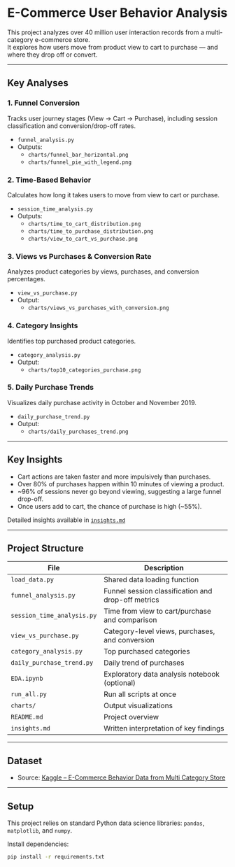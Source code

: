# E-Commerce User Behavior Analysis

This project analyzes over 40 million user interaction records from a multi-category e-commerce store.  
It explores how users move from product view to cart to purchase — and where they drop off or convert.

---

## Key Analyses

### 1. Funnel Conversion
Tracks user journey stages (View → Cart → Purchase), including session classification and conversion/drop-off rates.

- `funnel_analysis.py`
- Outputs:
  - `charts/funnel_bar_horizontal.png`
  - `charts/funnel_pie_with_legend.png`

### 2. Time-Based Behavior
Calculates how long it takes users to move from view to cart or purchase.

- `session_time_analysis.py`
- Outputs:
  - `charts/time_to_cart_distribution.png`
  - `charts/time_to_purchase_distribution.png`
  - `charts/view_to_cart_vs_purchase.png`

### 3. Views vs Purchases & Conversion Rate
Analyzes product categories by views, purchases, and conversion percentages.

- `view_vs_purchase.py`
- Output:
  - `charts/views_vs_purchases_with_conversion.png`

### 4. Category Insights
Identifies top purchased product categories.

- `category_analysis.py`
- Output:
  - `charts/top10_categories_purchase.png`

### 5. Daily Purchase Trends
Visualizes daily purchase activity in October and November 2019.

- `daily_purchase_trend.py`
- Output:
  - `charts/daily_purchases_trend.png`

---

## Key Insights

- Cart actions are taken faster and more impulsively than purchases.
- Over 80% of purchases happen within 10 minutes of viewing a product.
- ~96% of sessions never go beyond viewing, suggesting a large funnel drop-off.
- Once users add to cart, the chance of purchase is high (~55%).

Detailed insights available in [`insights.md`](insights.md)

---

## Project Structure

| File | Description |
|------|-------------|
| `load_data.py` | Shared data loading function |
| `funnel_analysis.py` | Funnel session classification and drop-off metrics |
| `session_time_analysis.py` | Time from view to cart/purchase and comparison |
| `view_vs_purchase.py` | Category-level views, purchases, and conversion |
| `category_analysis.py` | Top purchased categories |
| `daily_purchase_trend.py` | Daily trend of purchases |
| `EDA.ipynb` | Exploratory data analysis notebook (optional) |
| `run_all.py` | Run all scripts at once |
| `charts/` | Output visualizations |
| `README.md` | Project overview |
| `insights.md` | Written interpretation of key findings |

---

## Dataset

- Source: [Kaggle – E-Commerce Behavior Data from Multi Category Store](https://www.kaggle.com/datasets/mkechinov/ecommerce-behavior-data-from-multi-category-store)

---

## Setup

This project relies on standard Python data science libraries: `pandas`, `matplotlib`, and `numpy`.

Install dependencies:

```bash
pip install -r requirements.txt


